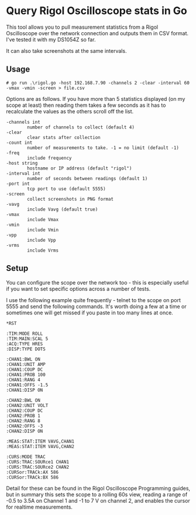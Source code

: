 # Query Rigol Oscilloscope stats in Go

This tool allows you to pull measurement statistics from a Rigol Oscilloscope over the network connection and outputs them in CSV format. I've tested it with my DS1054Z so far.

It can also take screenshots at the same intervals. 

## Usage

    # go run .\rigol.go -host 192.168.7.90 -channels 2 -clear -interval 60 -vmax -vmin -screen > file.csv

Options are as follows. If you have more than 5 statistics displayed (on my scope at least) then reading them takes a few seconds as it has to recalculate the values as the others scroll off the list.

    -channels int
            number of channels to collect (default 4)
    -clear
            clear stats after collection
    -count int
            number of measurements to take. -1 = no limit (default -1)
    -freq
            include frequency
    -host string
            hostname or IP address (default "rigol")
    -interval int
            number of seconds between readings (default 1)
    -port int
            tcp port to use (default 5555)
    -screen
            collect screenshots in PNG format
    -vavg
            include Vavg (default true)
    -vmax
            include Vmax
    -vmin
            include Vmin
    -vpp
            include Vpp
    -vrms
            include Vrms

## Setup 

You can configure the scope over the network too - this is especially useful if you want to set specific options across a number of tests. 

I use the following example quite frequently - telnet to the scope on port 5555 and send the following commands. It's worth doing a few at a time or sometimes one will get missed if you paste in too many lines at once. 

    *RST

    :TIM:MODE ROLL
    :TIM:MAIN:SCAL 5
    :ACQ:TYPE HRES
    :DISP:TYPE DOTS

    :CHAN1:BWL ON
    :CHAN1:UNIT AMP
    :CHAN1:COUP DC
    :CHAN1:PROB 100
    :CHAN1:RANG 4
    :CHAN1:OFFS -1.5
    :CHAN1:DISP ON

    :CHAN2:BWL ON
    :CHAN2:UNIT VOLT
    :CHAN2:COUP DC
    :CHAN2:PROB 1
    :CHAN2:RANG 8
    :CHAN2:OFFS -3
    :CHAN2:DISP ON

    :MEAS:STAT:ITEM VAVG,CHAN1
    :MEAS:STAT:ITEM VAVG,CHAN2

    :CURS:MODE TRAC
    :CURS:TRAC:SOURce1 CHAN1
    :CURS:TRAC:SOURce2 CHAN2
    :CURSor:TRACk:AX 586
    :CURSor:TRACk:BX 586

Detail for these can be found in the Rigol Oscilloscope Programming guides, but in summary this sets the scope to a rolling 60s view, reading a range of -0.5 to 3.5A on Channel 1 and -1 to 7 V on channel 2, and enables the cursor for realtime measurements. 